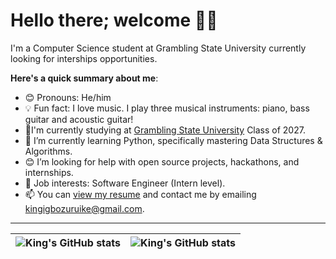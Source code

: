 # Hello there; welcome 👋🏾

I'm a Computer Science student at Grambling State University currently looking for interships opportunities.

**Here's a quick summary about me**:

- 😊 Pronouns: He/him
- 💡 Fun fact: I love music. I play three musical instruments: piano, bass guitar and acoustic guitar! 
- 🧨I'm currently studying at [Grambling State University](https://gram.edu) Class of 2027.
- 🌱 I’m currently learning Python, specifically mastering Data Structures & Algorithms.
- 😊 I’m looking for help with open source projects, hackathons, and internships.
- 💼 Job interests: Software Engineer (Intern level).
- 📫 You can [view my resume](https://drive.google.com/file/d/1rW8RgYygG2-B3KdCQ41-k-aoicyp2Kgd/view?usp=sharing) and contact me by emailing kingigbozuruike@gmail.com.

---

| <img align="center" src="https://github-readme-stats.vercel.app/api?username=kingigbozuruike&show_icons=true&include_all_commits=true&hide_border=true" alt="King's GitHub stats" /> | <img align="center" src="https://github-readme-stats.vercel.app/api/top-langs/?username=kingigbozuruike&langs_count=8&layout=compact&hide_border=true" alt="King's GitHub stats" /> |
| ------------- | ------------- |
